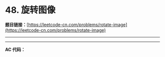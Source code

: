 # 48. 旋转图像

**题目链接：**[https://leetcode-cn.com/problems/rotate-image](https://leetcode-cn.com/problems/rotate-image)

---

<Cards card="leetcode_48_rotate-image"></Cards>

---

**AC 代码：**

```java

```